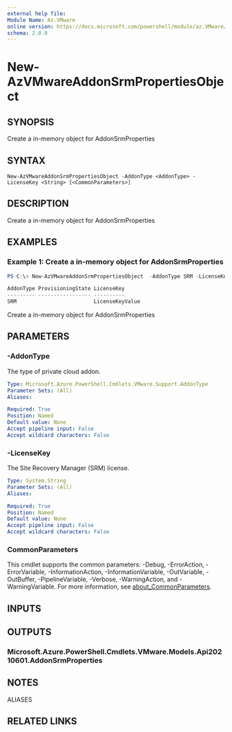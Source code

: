 ```yaml
---
external help file:
Module Name: Az.VMware
online version: https://docs.microsoft.com/powershell/module/az.VMware/new-AzVMwareAddonSrmPropertiesObject
schema: 2.0.0
---
```


# New-AzVMwareAddonSrmPropertiesObject

## SYNOPSIS
Create a in-memory object for AddonSrmProperties

## SYNTAX

```
New-AzVMwareAddonSrmPropertiesObject -AddonType <AddonType> -LicenseKey <String> [<CommonParameters>]
```

## DESCRIPTION
Create a in-memory object for AddonSrmProperties

## EXAMPLES

### Example 1: Create a in-memory object for AddonSrmProperties
```powershell
PS C:\> New-AzVMwareAddonSrmPropertiesObject  -AddonType SRM -LicenseKey "LicenseKeyValue"

AddonType ProvisioningState LicenseKey
--------- ----------------- ----------
SRM                         LicenseKeyValue
```

Create a in-memory object for AddonSrmProperties

## PARAMETERS

### -AddonType
The type of private cloud addon.

```yaml
Type: Microsoft.Azure.PowerShell.Cmdlets.VMware.Support.AddonType
Parameter Sets: (All)
Aliases:

Required: True
Position: Named
Default value: None
Accept pipeline input: False
Accept wildcard characters: False
```

### -LicenseKey
The Site Recovery Manager (SRM) license.

```yaml
Type: System.String
Parameter Sets: (All)
Aliases:

Required: True
Position: Named
Default value: None
Accept pipeline input: False
Accept wildcard characters: False
```

### CommonParameters
This cmdlet supports the common parameters: -Debug, -ErrorAction, -ErrorVariable, -InformationAction, -InformationVariable, -OutVariable, -OutBuffer, -PipelineVariable, -Verbose, -WarningAction, and -WarningVariable. For more information, see [about_CommonParameters](http://go.microsoft.com/fwlink/?LinkID=113216).

## INPUTS

## OUTPUTS

### Microsoft.Azure.PowerShell.Cmdlets.VMware.Models.Api20210601.AddonSrmProperties

## NOTES

ALIASES

## RELATED LINKS

